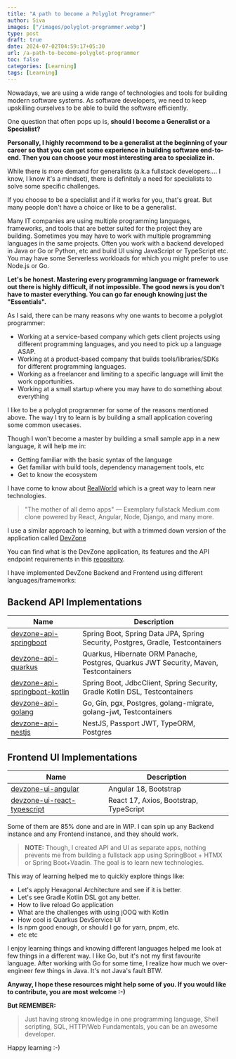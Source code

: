 ```yaml
---
title: "A path to become a Polyglot Programmer"
author: Siva
images: ["/images/polyglot-programmer.webp"]
type: post
draft: true
date: 2024-07-02T04:59:17+05:30
url: /a-path-to-become-polyglot-programmer
toc: false
categories: [Learning]
tags: [Learning]
---
```


Nowadays, we are using a wide range of technologies and tools for building modern software systems.
As software developers, we need to keep upskilling ourselves to be able to build the software efficiently.

One question that often pops up is, **should I become a Generalist or a Specialist?**

<!--more-->

**Personally, I highly recommend to be a generalist at the beginning of your career 
so that you can get some experience in building software end-to-end.
Then you can choose your most interesting area to specialize in.**

While there is more demand for generalists (a.k.a fullstack developers.... I know, I know it's a mindset),
there is definitely a need for specialists to solve some specific challenges.

If you choose to be a specialist and if it works for you, that's great.
But many people don't have a choice or like to be a generalist.

Many IT companies are using multiple programming languages, frameworks, and tools 
that are better suited for the project they are building.
Sometimes you may have to work with multiple programming languages in the same projects.
Often you work with a backend developed in Java or Go or Python, etc and build UI using JavaScript or TypeScript etc.
You may have some Serverless workloads for which you might prefer to use Node.js or Go.

**Let's be honest. Mastering every programming language or framework out there is highly difficult, if not impossible.
The good news is you don't have to master everything. You can go far enough knowing just the "Essentials".**

As I said, there can be many reasons why one wants to become a polyglot programmer:

* Working at a service-based company which gets client projects using different programming languages, and you need to pick up a language ASAP.
* Working at a product-based company that builds tools/libraries/SDKs for different programming languages.
* Working as a freelancer and limiting to a specific language will limit the work opportunities.
* Working at a small startup where you may have to do something about everything

I like to be a polyglot programmer for some of the reasons mentioned above.
The way I try to learn is by building a small application covering some common usecases.

Though I won't become a master by building a small sample app in a new language,
it will help me in:

* Getting familiar with the basic syntax of the language
* Get familiar with build tools, dependency management tools, etc
* Get to know the ecosystem

I have come to know about [RealWorld](https://github.com/gothinkster/realworld) which is a great way to learn new technologies.

> "The mother of all demo apps" — Exemplary fullstack Medium.com clone powered by React, Angular, Node, Django, and many more.

I use a similar approach to learning, but with a trimmed down version of the application called [DevZone](https://github.com/fullstack-devzone/fullstack-devzone)

You can find what is the DevZone application, its features and the API endpoint requirements in this [repository](https://github.com/fullstack-devzone/fullstack-devzone).

I have implemented DevZone Backend and Frontend using different languages/frameworks:

## Backend API Implementations

| Name                                                                                                | Description                                                                           |
|-----------------------------------------------------------------------------------------------------|---------------------------------------------------------------------------------------|
| [devzone-api-springboot](https://github.com/fullstack-devzone/devzone-api-springboot)               | Spring Boot, Spring Data JPA, Spring Security, Postgres, Gradle, Testcontainers       |
| [devzone-api-quarkus](https://github.com/fullstack-devzone/devzone-api-quarkus)                     | Quarkus, Hibernate ORM Panache, Postgres, Quarkus JWT Security, Maven, Testcontainers |
| [devzone-api-springboot-kotlin](https://github.com/fullstack-devzone/devzone-api-springboot-kotlin) | Spring Boot, JdbcClient, Spring Security, Gradle Kotlin DSL, Testcontainers           |
| [devzone-api-golang](https://github.com/fullstack-devzone/devzone-api-golang)                       | Go, Gin, pgx, Postgres, golang-migrate, golang-jwt, Testcontainers                    |
| [devzone-api-nestjs](https://github.com/fullstack-devzone/devzone-api-nestjs)                       | NestJS, Passport JWT, TypeORM, Postgres                                               |

## Frontend UI Implementations

| Name                                                                                            | Description                            |
|-------------------------------------------------------------------------------------------------|----------------------------------------|
| [devzone-ui-angular](https://github.com/fullstack-devzone/devzone-ui-angular)                   | Angular 18, Bootstrap                  |
| [devzone-ui-react-typescript](https://github.com/fullstack-devzone/devzone-ui-react-typescript) | React 17, Axios, Bootstrap, TypeScript |

Some of them are 85% done and are in WIP.
I can spin up any Backend instance and any Frontend instance, and they should work.

> **NOTE:**
> Though, I created API and UI as separate apps, nothing prevents me from building a fullstack app using SpringBoot + HTMX or Spring Boot+Vaadin.
> The goal is to learn new technologies.

This way of learning helped me to quickly explore things like:

* Let's apply Hexagonal Architecture and see if it is better.
* Let's see Gradle Kotlin DSL got any better.
* How to live reload Go application
* What are the challenges with using jOOQ with Kotlin
* How cool is Quarkus DevService UI
* Is npm good enough, or should I go for yarn, pnpm, etc.
* etc etc

I enjoy learning things and knowing different languages helped me look at few things in a different way.
I like Go, but it's not my first favourite language. 
After working with Go for some time, I realize how much we over-engineer few things in Java.
It's not Java's fault BTW.

**Anyway, I hope these resources might help some of you. If you would like to contribute, you are most welcome :-)**

**But REMEMBER:**

> Just having strong knowledge in one programming language, Shell scripting, SQL, HTTP/Web Fundamentals, you can be an awesome developer.

Happy learning :-)
